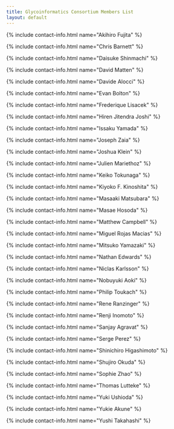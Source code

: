 ```yaml
---
title: Glycoinformatics Consortium Members List
layout: default
---
```


{% include contact-info.html name="Akihiro Fujita" %}

{% include contact-info.html name="Chris Barnett" %}

{% include contact-info.html name="Daisuke Shinmachi" %}

{% include contact-info.html name="David Matten" %}

{% include contact-info.html name="Davide Alocci" %}

{% include contact-info.html name="Evan Bolton" %}

{% include contact-info.html name="Frederique Lisacek" %}

{% include contact-info.html name="Hiren Jitendra Joshi" %}

{% include contact-info.html name="Issaku Yamada" %}

{% include contact-info.html name="Joseph Zaia" %}

{% include contact-info.html name="Joshua Klein" %}

{% include contact-info.html name="Julien Mariethoz" %}

{% include contact-info.html name="Keiko Tokunaga" %}

{% include contact-info.html name="Kiyoko F. Kinoshita" %}

{% include contact-info.html name="Masaaki Matsubara" %}

{% include contact-info.html name="Masae Hosoda" %}

{% include contact-info.html name="Matthew Campbell" %}

{% include contact-info.html name="Miguel Rojas Macias" %}

{% include contact-info.html name="Mitsuko Yamazaki" %}

{% include contact-info.html name="Nathan Edwards" %}

{% include contact-info.html name="Niclas Karlsson" %}

{% include contact-info.html name="Nobuyuki Aoki" %}

{% include contact-info.html name="Philip Toukach" %}

{% include contact-info.html name="Rene Ranzinger" %}

{% include contact-info.html name="Renji Inomoto" %}

{% include contact-info.html name="Sanjay Agravat" %}

{% include contact-info.html name="Serge Perez" %}

{% include contact-info.html name="Shinichiro Higashimoto" %}

{% include contact-info.html name="Shujiro Okuda" %}

{% include contact-info.html name="Sophie Zhao" %}

{% include contact-info.html name="Thomas Lutteke" %}

{% include contact-info.html name="Yuki Ushioda" %}

{% include contact-info.html name="Yukie Akune" %}

{% include contact-info.html name="Yushi Takahashi" %}

